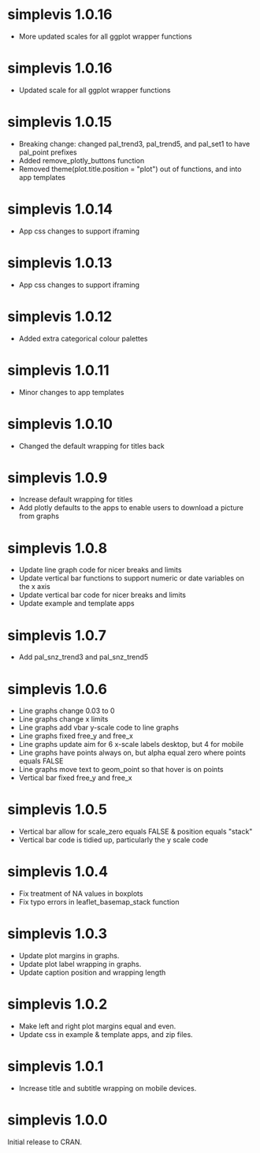 # simplevis 1.0.16

* More updated scales for all ggplot wrapper functions

# simplevis 1.0.16

* Updated scale for all ggplot wrapper functions

# simplevis 1.0.15

* Breaking change: changed pal_trend3, pal_trend5, and pal_set1 to have pal_point prefixes
* Added remove_plotly_buttons function
* Removed theme(plot.title.position = "plot") out of functions, and into app templates

# simplevis 1.0.14

* App css changes to support iframing

# simplevis 1.0.13

* App css changes to support iframing

# simplevis 1.0.12

* Added extra categorical colour palettes

# simplevis 1.0.11

* Minor changes to app templates

# simplevis 1.0.10

* Changed the default wrapping for titles back

# simplevis 1.0.9

* Increase default wrapping for titles
* Add plotly defaults to the apps to enable users to download a picture from graphs 

# simplevis 1.0.8

* Update line graph code for nicer breaks and limits
* Update vertical bar functions to support numeric or date variables on the x axis
* Update vertical bar code for nicer breaks and limits
* Update example and template apps

# simplevis 1.0.7

* Add pal_snz_trend3 and pal_snz_trend5

# simplevis 1.0.6

* Line graphs change 0.03 to 0
* Line graphs change x limits 
* Line graphs add vbar y-scale code to line graphs
* Line graphs fixed free_y and free_x
* Line graphs update aim for 6 x-scale labels desktop, but 4 for mobile
* Line graphs have points always on, but alpha equal zero where points equals FALSE
* Line graphs move text to geom_point so that hover is on points
* Vertical bar fixed free_y and free_x

# simplevis 1.0.5

* Vertical bar allow for scale_zero equals FALSE & position equals "stack"
* Vertical bar code is tidied up, particularly the y scale code

# simplevis 1.0.4

* Fix treatment of NA values in boxplots
* Fix typo errors in leaflet_basemap_stack function

# simplevis 1.0.3

* Update plot margins in graphs.
* Update plot label wrapping in graphs.
* Update caption position and wrapping length

# simplevis 1.0.2

* Make left and right plot margins equal and even.
* Update css in example & template apps, and zip files.

# simplevis 1.0.1

* Increase title and subtitle wrapping on mobile devices.

# simplevis 1.0.0

Initial release to CRAN.